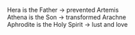   
  
Hera is the Father -> prevented Artemis  
Athena is the Son -> transformed Arachne  
Aphrodite is the Holy Spirit -> lust and love